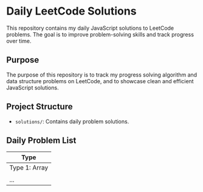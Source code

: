 # Daily LeetCode Solutions

This repository contains my daily JavaScript solutions to LeetCode problems. The goal is to improve problem-solving skills and track progress over time.


## Purpose

The purpose of this repository is to track my progress solving algorithm and data structure problems on LeetCode, and to showcase clean and efficient JavaScript solutions.


## Project Structure

- `solutions/`: Contains daily problem solutions.

## Daily Problem List


| Type                 |
|----------------------|
| Type 1: Array        |
|                      |
| ...                  |

